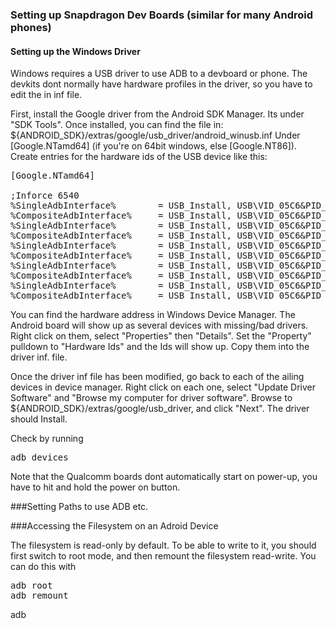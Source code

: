 ### Setting up Snapdragon Dev Boards (similar for many Android phones)

#### Setting up the Windows Driver
Windows requires a USB driver to use ADB to a devboard or phone. The devkits dont normally have hardware profiles in the driver, 
so you have to edit the in inf file. 

First, install the Google driver from the Android SDK Manager. Its under "SDK Tools". Once installed, you can find the file in:
${ANDROID_SDK}/extras/google/usb_driver/android_winusb.inf Under &#91;Google.NTamd64&#93; (if you're on 64bit windows, else &#91;Google.NT86&#93;).
Create entries for the hardware ids of the USB device like this:

<pre>
&#91;Google.NTamd64&#93;

;Inforce 6540
%SingleAdbInterface%        = USB_Install, USB\VID_05C6&PID_9025&MI_00
%CompositeAdbInterface%     = USB_Install, USB\VID_05C6&PID_9025&REV_????&MI_00
%SingleAdbInterface%        = USB_Install, USB\VID_05C6&PID_9025&MI_01
%CompositeAdbInterface%     = USB_Install, USB\VID_05C6&PID_9025&REV_????&MI_01
%SingleAdbInterface%        = USB_Install, USB\VID_05C6&PID_9025&MI_02
%CompositeAdbInterface%     = USB_Install, USB\VID_05C6&PID_9025&REV_????&MI_02
%SingleAdbInterface%        = USB_Install, USB\VID_05C6&PID_9025&MI_03
%CompositeAdbInterface%     = USB_Install, USB\VID_05C6&PID_9025&REV_????&MI_03
%SingleAdbInterface%        = USB_Install, USB\VID_05C6&PID_9025&MI_04
%CompositeAdbInterface%     = USB_Install, USB\VID_05C6&PID_9025&REV_????&MI_04
</pre>

You can find the hardware address in Windows Device Manager. The Android board will show up as several devices with missing/bad 
drivers. Right click on them, select "Properties" then "Details". Set the "Property" pulldown to "Hardware Ids" and the Ids 
will show up. Copy them into the driver inf. file.

Once the driver inf file has been modified, go back to each of the ailing devices in device manager. Right click on each one, 
select "Update Driver Software" and "Browse my computer for driver software". Browse to ${ANDROID_SDK}/extras/google/usb_driver,
and click "Next". The driver should Install. 

Check by running
<pre>
adb devices
</pre>
Note that the Qualcomm boards dont automatically start on power-up, you have to hit and hold the power on button. 

###Setting Paths to use ADB etc. 

###Accessing the Filesystem on an Adroid Device

The filesystem is read-only by default. To be able to write to it, you should first switch to root mode, and then remount the filesystem read-write. You can do this with
<pre>
adb root
adb remount
</pre>
adb 
